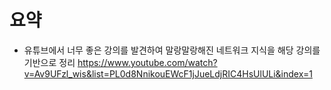# 요약 

- 유튜브에서 너무 좋은 강의를 발견하여 말랑말랑해진 네트워크 지식을 해당 강의를 기반으로 정리
https://www.youtube.com/watch?v=Av9UFzl_wis&list=PL0d8NnikouEWcF1jJueLdjRIC4HsUlULi&index=1 